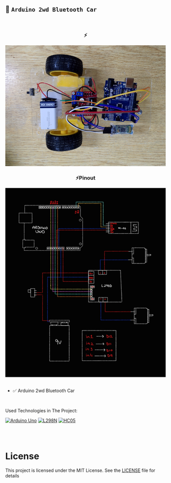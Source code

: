 ## 🚗 `Arduino 2wd Bluetooth Car`

<br>

<div align="center">
<h3> ⚡ </h3>
<img src="./images/image.png" alt="image">
<h3> ⚡Pinout </h3>
<img src="./images/pinout.jpg" alt="pinout">
</div>

<br>

- ✅ Arduino 2wd Bluetooth Car

<br>

Used Technologies in The Project:

[![Arduino Uno](https://img.shields.io/badge/Arduino%20Uno-C70D2C?style=for-the-badge&logo=arduino&color=00878F)](https://docs.arduino.cc/hardware/uno-rev3/)
[![L298N](https://img.shields.io/badge/L298N-000?style=for-the-badge&logo=eclipsemosquitto&logoColor=white&color=DD0700)](https://www.alldatasheet.com/view.jsp?Searchword=L298n&gad_source=1&gclid=CjwKCAiA9IC6BhA3EiwAsbltON8kmVxIETXAPCl8mVarsSdeAJuvri2jMEm5V7ZbNZbFCp66PVuZfxoCUIcQAvD_BwE)
[![HC05](https://img.shields.io/badge/HC05-C70D2C?style=for-the-badge&logo=bluetooth&logoColor=white&color=071D49)](https://www.alldatasheet.com/view.jsp?Searchword=Datasheet%20hc05&gad_source=1&gclid=CjwKCAiA9IC6BhA3EiwAsbltOOJUz2tcgMheoQbCFWhv-0BvJ4TH92rVzIUGTgXeiOslFCKe1YtvIBoCP-kQAvD_BwE)

<br>

<br>

# License

This project is licensed under the MIT License. See the [LICENSE](LICENSE) file for details
